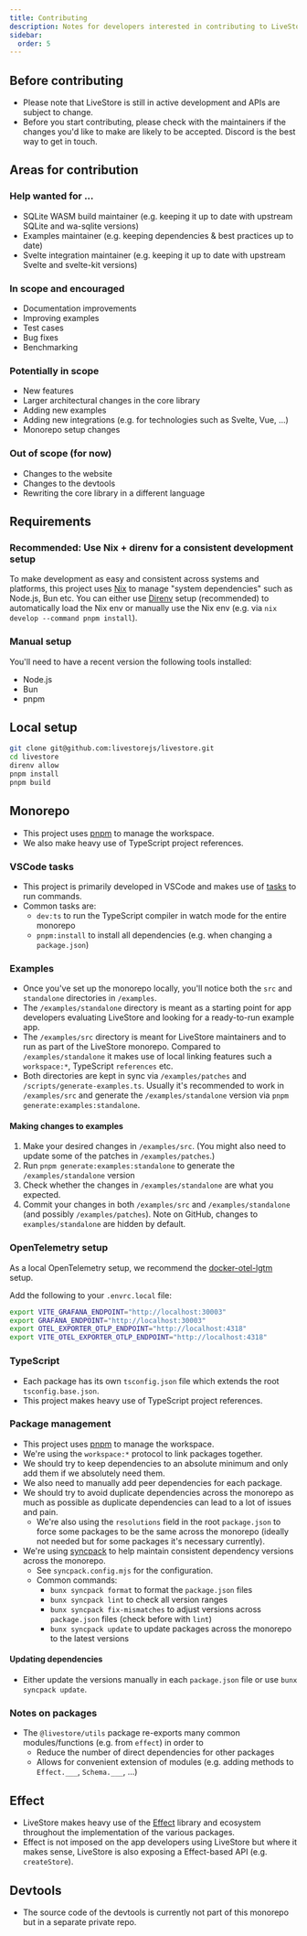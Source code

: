 ```yaml
---
title: Contributing
description: Notes for developers interested in contributing to LiveStore.
sidebar:
  order: 5
---
```


## Before contributing

- Please note that LiveStore is still in active development and APIs are subject to change.
- Before you start contributing, please check with the maintainers if the changes you'd like to make are likely to be accepted. Discord is the best way to get in touch.

## Areas for contribution

### Help wanted for ...

- SQLite WASM build maintainer (e.g. keeping it up to date with upstream SQLite and wa-sqlite versions)
- Examples maintainer (e.g. keeping dependencies & best practices up to date)
- Svelte integration maintainer (e.g. keeping it up to date with upstream Svelte and svelte-kit versions)

### In scope and encouraged

- Documentation improvements
- Improving examples
- Test cases
- Bug fixes
- Benchmarking

### Potentially in scope

- New features
- Larger architectural changes in the core library
- Adding new examples
- Adding new integrations (e.g. for technologies such as Svelte, Vue, ...)
- Monorepo setup changes

### Out of scope (for now)

- Changes to the website
- Changes to the devtools
- Rewriting the core library in a different language

## Requirements

### Recommended: Use Nix + direnv for a consistent development setup

To make development as easy and consistent across systems and platforms, this project uses [Nix](https://zero-to-nix.com/) to manage "system dependencies" such as Node.js, Bun etc. You can either use [Direnv](https://direnv.net) setup (recommended) to automatically load the Nix env or manually use the Nix env (e.g. via `nix develop --command pnpm install`).

### Manual setup

You'll need to have a recent version the following tools installed:

- Node.js
- Bun
- pnpm

## Local setup

```bash
git clone git@github.com:livestorejs/livestore.git
cd livestore
direnv allow
pnpm install
pnpm build
```

## Monorepo

- This project uses [pnpm](https://pnpm.io/) to manage the workspace.
- We also make heavy use of TypeScript project references.

### VSCode tasks

- This project is primarily developed in VSCode and makes use of [tasks](https://code.visualstudio.com/docs/editor/tasks) to run commands.
- Common tasks are:
  - `dev:ts` to run the TypeScript compiler in watch mode for the entire monorepo
  - `pnpm:install` to install all dependencies (e.g. when changing a `package.json`)

### Examples

- Once you've set up the monorepo locally, you'll notice both the `src` and `standalone` directories in `/examples`.
- The `/examples/standalone` directory is meant as a starting point for app developers evaluating LiveStore and looking for a ready-to-run example app.
- The `/examples/src` directory is meant for LiveStore maintainers and to run as part of the LiveStore monorepo. Compared to `/examples/standalone` it makes use of local linking features such a `workspace:*`, TypeScript `references` etc.
- Both directories are kept in sync via `/examples/patches` and `/scripts/generate-examples.ts`. Usually it's recommended to work in `/examples/src` and generate the `/examples/standalone` version via `pnpm generate:examples:standalone`.

#### Making changes to examples

1. Make your desired changes in `/examples/src`. (You might also need to update some of the patches in `/examples/patches`.)
2. Run `pnpm generate:examples:standalone` to generate the `/examples/standalone` version
3. Check whether the changes in `/examples/standalone` are what you expected.
4. Commit your changes in both `/examples/src` and `/examples/standalone` (and possibly `/examples/patches`). Note on GitHub, changes to `examples/standalone` are hidden by default.

### OpenTelemetry setup

As a local OpenTelemetry setup, we recommend the [docker-otel-lgtm](https://github.com/grafana/docker-otel-lgtm) setup.

Add the following to your `.envrc.local` file:

```bash
export VITE_GRAFANA_ENDPOINT="http://localhost:30003"
export GRAFANA_ENDPOINT="http://localhost:30003"
export OTEL_EXPORTER_OTLP_ENDPOINT="http://localhost:4318"
export VITE_OTEL_EXPORTER_OTLP_ENDPOINT="http://localhost:4318"
```

### TypeScript

- Each package has its own `tsconfig.json` file which extends the root `tsconfig.base.json`.
- This project makes heavy use of TypeScript project references.

### Package management

- This project uses [pnpm](https://pnpm.io/) to manage the workspace.
- We're using the `workspace:*` protocol to link packages together.
- We should try to keep dependencies to an absolute minimum and only add them if we absolutely need them.
- We also need to manually add peer dependencies for each package.
- We should try to avoid duplicate dependencies across the monorepo as much as possible as duplicate dependencies can lead to a lot of issues and pain.
  - We're also using the `resolutions` field in the root `package.json` to force some packages to be the same across the monorepo (ideally not needed but for some packages it's necessary currently).
- We're using [syncpack](https://github.com/JamieMason/syncpack) to help maintain consistent dependency versions across the monorepo.
  - See `syncpack.config.mjs` for the configuration.
  - Common commands:
    - `bunx syncpack format` to format the `package.json` files
    - `bunx syncpack lint` to check all version ranges
    - `bunx syncpack fix-mismatches` to adjust versions across `package.json` files (check before with `lint`)
    - `bunx syncpack update` to update packages across the monorepo to the latest versions

#### Updating dependencies

- Either update the versions manually in each `package.json` file or use `bunx syncpack update`.

### Notes on packages

- The `@livestore/utils` package re-exports many common modules/functions (e.g. from `effect`) in order to
  - Reduce the number of direct dependencies for other packages
  - Allows for convenient extension of modules (e.g. adding methods to `Effect.___`, `Schema.___`, ...)

## Effect

- LiveStore makes heavy use of the [Effect](https://effect.website) library and ecosystem throughout the implementation of the various packages.
- Effect is not imposed on the app developers using LiveStore but where it makes sense, LiveStore is also exposing a Effect-based API (e.g. `createStore`).

## Devtools

- The source code of the devtools is currently not part of this monorepo but in a separate private repo.